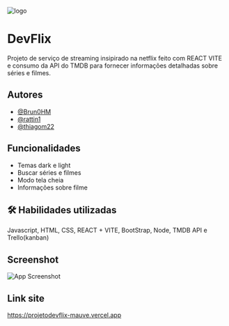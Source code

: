 
![logo](https://github.com/user-attachments/assets/52dd155c-0e61-4ecf-970c-90b2d9f0181c)


# DevFlix

Projeto de serviço de streaming insipirado na netflix feito com REACT VITE e consumo da API do TMDB para fornecer informações detalhadas sobre séries e filmes.




## Autores

- [@Brun0HM](https://www.github.com/brun0HM)
- [@rattin1](https://www.github.com/rattin1)
- [@thiagom22](https://www.github.com/thiagom22)
## Funcionalidades

- Temas dark e light
- Buscar séries e filmes
- Modo tela cheia
- Informações sobre filme


## 🛠 Habilidades utilizadas
Javascript, HTML, CSS, REACT + VITE, BootStrap, Node, TMDB API e Trello(kanban)

## Screenshot

![App Screenshot](https://via.placeholder.com/468x300?text=App+Screenshot+Here)


## Link site

https://projetodevflix-mauve.vercel.app


